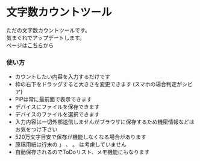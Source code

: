 # 文字数カウントツール
ただの文字数カウントツールです。  
気まぐれでアップデートします。  
ページは[こちら](https://jimajimax.github.io/text-counter)から  
### 使い方
- カウントしたい内容を入力するだけです
- 枠の右下をドラッグすると大きさを変更できます
(スマホの場合判定がシビア)
- PiPは常に最前面で表示できます
- デバイスにファイルを保存できます
- デバイスのファイルを選択できます
- 入力内容は一切外部送信しませんがブラウザに保存するため機密情報などはお気をつけ下さい
- 520万文字目安で保存が機能しなくなる場合があります
- 原稿用紙は行末の 」 、 。 は考慮していません
- 自動保存されるのでToDoリスト、メモ機能にもなります
